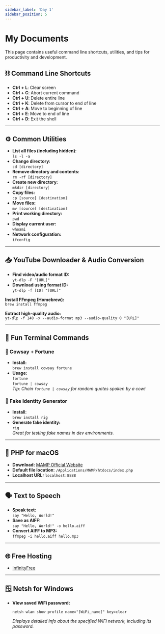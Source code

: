 ```yaml
---
sidebar_label: 'Day 1'
sidebar_position: 5
---
```


# My Documents

This page contains useful command line shortcuts, utilities, and tips for productivity and development.

## ⛓️ Command Line Shortcuts

- **Ctrl + L**: Clear screen  
- **Ctrl + C**: Abort current command  
- **Ctrl + U**: Delete entire line  
- **Ctrl + K**: Delete from cursor to end of line  
- **Ctrl + A**: Move to beginning of line  
- **Ctrl + E**: Move to end of line  
- **Ctrl + D**: Exit the shell  

---

## ⚙️ Common Utilities

- **List all files (including hidden):**  
    `ls -l -a`
- **Change directory:**  
    `cd [directory]`
- **Remove directory and contents:**  
    `rm -rf [directory]`
- **Create new directory:**  
    `mkdir [directory]`
- **Copy files:**  
    `cp [source] [destination]`
- **Move files:**  
    `mv [source] [destination]`
- **Print working directory:**  
    `pwd`
- **Display current user:**  
    `whoami`
- **Network configuration:**  
    `ifconfig`

---

## 📥 YouTube Downloader & Audio Conversion

- **Find video/audio format ID:**  
    `yt-dlp -F "[URL]"`
- **Download using format ID:**  
    `yt-dlp -f [ID] "[URL]"`

**Install FFmpeg (Homebrew):**  
`brew install ffmpeg`

**Extract high-quality audio:**  
`yt-dlp -f 140 -x --audio-format mp3 --audio-quality 0 "[URL]"`

---

## 🧪 Fun Terminal Commands

### 🐄 Cowsay + Fortune

- **Install:**  
    `brew install cowsay fortune`
- **Usage:**  
    `fortune`  
    `fortune | cowsay`  
    _Tip: Chain `fortune | cowsay` for random quotes spoken by a cow!_

### 🧍 Fake Identity Generator

- **Install:**  
    `brew install rig`
- **Generate fake identity:**  
    `rig`  
    _Great for testing fake names in dev environments._

---

## 🐘 PHP for macOS

- **Download:** [MAMP Official Website](https://www.mamp.info/)
- **Default file location:** `/Applications/MAMP/htdocs/index.php`
- **Localhost URL:** `localhost:8888`

---

## 🗣️ Text to Speech

- **Speak text:**  
    `say "Hello, World!"`
- **Save as AIFF:**  
    `say "Hello, World!" -o hello.aiff`
- **Convert AIFF to MP3:**  
    `ffmpeg -i hello.aiff hello.mp3`

---

## 🌐 Free Hosting

- [InfinityFree](https://www.infinityfree.com/)

---

## 🪟 Netsh for Windows

- **View saved WiFi password:**  
    ```
    netsh wlan show profile name="[WiFi_name]" key=clear
    ```
    _Displays detailed info about the specified WiFi network, including its password._